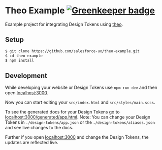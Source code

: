 # Theo Example [![Greenkeeper badge](https://badges.greenkeeper.io/salesforce-ux/theo-example.svg)](https://greenkeeper.io/)

Example project for integrating Design Tokens using [theo](https://github.com/salesforce-ux/theo).

## Setup

```bash
$ git clone https://github.com/salesforce-ux/theo-example.git
$ cd theo-example
$ npm install
```

## Development

While developing your website or Design Tokens use `npm run dev`
and then open [localhost:3000](http://localhost:3000).

Now you can start editing your `src/index.html` and `src/styles/main.scss`.

To see the generated docs for your Design Tokens go to [localhost:3000/generated/app.html](http://localhost:3000/generated/app.html).
Note: You can change your Design Tokens in `./design-tokens/app.json` or
the `./design-tokens/aliases.json` and see live changes to the docs.

Further if you open [localhost:3000](http://localhost:3000) and change the Design Tokens,
the updates are reflected live.
